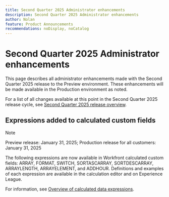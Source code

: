 ```yaml
---
title: Second Quarter 2025 Administrator enhancements
description: Second Quarter 2025 Administrator enhancements
author: Nolan
feature: Product Announcements
recommendations: noDisplay, noCatalog
---
```

# Second Quarter 2025 Administrator enhancements

This page describes all administrator enhancements made with the Second Quarter 2025 release to the Preview environment. These enhancements will be made available in the Production environment as noted.

For a list of all changes available at this point in the Second Quarter 2025 release cycle, see [Second Quarter 2025 release overview](/help/quicksilver/product-announcements/product-releases/25-q2-release-activity/25-q2-release-overview.md).

## Expressions added to calculated custom fields

>[!NOTE]
>
>Preview release: January 31, 2025; Production release for all customers: January 31, 2025

The following expressions are now available in Workfront calculated custom fields: ARRAY, FORMAT, SWITCH, SORTASCARRAY, SORTDESCARRAY, ARRAYLENGTH, ARRAYELEMENT, and ADDHOUR. Definitions and examples of each expression are available in the calculation editor and on Experience League.

For information, see [Overview of calculated data expressions](/help/quicksilver/reports-and-dashboards/reports/calc-cstm-data-reports/calculated-data-expressions.md).
